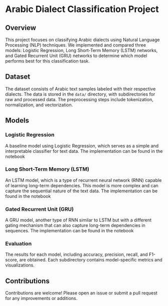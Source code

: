 # Arabic Dialect Classification Project

## Overview
This project focuses on classifying Arabic dialects using Natural Language Processing (NLP) techniques. We implemented and compared three models: Logistic Regression, Long Short-Term Memory (LSTM) networks, and Gated Recurrent Unit (GRU) networks to determine which model performs best for this classification task.


## Dataset
The dataset consists of Arabic text samples labeled with their respective dialects. The data is stored in the `data/` directory, with subdirectories for raw and processed data. The preprocessing steps include tokenization, normalization, and vectorization.

## Models
### Logistic Regression
A baseline model using Logistic Regression, which serves as a simple and interpretable classifier for text data. The implementation can be found in the notebook
### Long Short-Term Memory (LSTM)
An LSTM model, which is a type of recurrent neural network (RNN) capable of learning long-term dependencies. This model is more complex and can capture the sequential nature of the text data. The implementation can be found  in the notebook

### Gated Recurrent Unit (GRU)
A GRU model, another type of RNN similar to LSTM but with a different gating mechanism that can also capture long-term dependencies in sequences. The implementation can be found  in the notebook



### Evaluation
The results for each model, including accuracy, precision, recall, and F1-score, are obtained. Each subdirectory contains model-specific metrics and visualizations.

## Contributions
Contributions are welcome! Please open an issue or submit a pull request for any improvements or additions.

